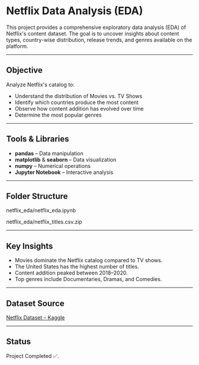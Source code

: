 # Netflix Data Analysis (EDA)

This project provides a comprehensive exploratory data analysis (EDA) of Netflix's content dataset. The goal is to uncover insights about content types, country-wise distribution, release trends, and genres available on the platform.

---

## Objective

Analyze Netflix's catalog to:
- Understand the distribution of Movies vs. TV Shows
- Identify which countries produce the most content
- Observe how content addition has evolved over time
- Determine the most popular genres

---

## Tools & Libraries

- **pandas** – Data manipulation
- **matplotlib** & **seaborn** – Data visualization
- **numpy** – Numerical operations
- **Jupyter Notebook** – Interactive analysis

---

## Folder Structure

netflix_eda/netflix_eda.ipynb

netflix_eda/netflix_titles.csv.zip

---

## Key Insights

- Movies dominate the Netflix catalog compared to TV shows.
- The United States has the highest number of titles.
- Content addition peaked between 2018–2020.
- Top genres include Documentaries, Dramas, and Comedies.

---

## Dataset Source

[Netflix Dataset – Kaggle](https://www.kaggle.com/datasets/shivamb/netflix-shows)

---

## Status

Project Completed ✅.
